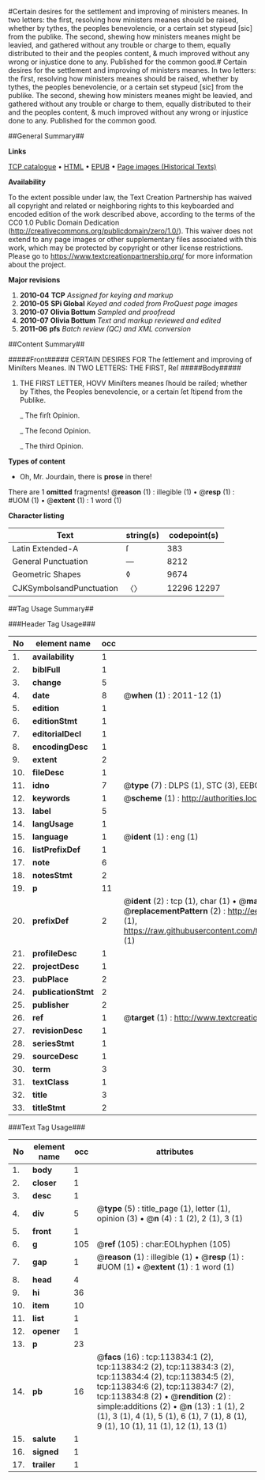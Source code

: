 #Certain desires for the settlement and improving of ministers meanes. In two letters: the first, resolving how ministers meanes should be raised, whether by tythes, the peoples benevolencie, or a certain set stypeud [sic] from the publike. The second, shewing how ministers meanes might be leavied, and gathered without any trouble or charge to them, equally distributed to their and the peoples content, & much improved without any wrong or injustice done to any. Published for the common good.#
Certain desires for the settlement and improving of ministers meanes. In two letters: the first, resolving how ministers meanes should be raised, whether by tythes, the peoples benevolencie, or a certain set stypeud [sic] from the publike. The second, shewing how ministers meanes might be leavied, and gathered without any trouble or charge to them, equally distributed to their and the peoples content, & much improved without any wrong or injustice done to any. Published for the common good.

##General Summary##

**Links**

[TCP catalogue](http://www.ota.ox.ac.uk/tcp/)  • 
[HTML](http://tei.it.ox.ac.uk/tcp/Texts-HTML/free/A78/A78469.html)  • 
[EPUB](http://tei.it.ox.ac.uk/tcp/Texts-EPUB/free/A78/A78469.epub) • 
[Page images (Historical Texts)](https://historicaltexts.jisc.ac.uk/eebo-99861693e)

**Availability**

To the extent possible under law, the Text Creation Partnership has waived all copyright and related or neighboring rights to this keyboarded and encoded edition of the work described above, according to the terms of the CC0 1.0 Public Domain Dedication (http://creativecommons.org/publicdomain/zero/1.0/). This waiver does not extend to any page images or other supplementary files associated with this work, which may be protected by copyright or other license restrictions. Please go to https://www.textcreationpartnership.org/ for more information about the project.

**Major revisions**

1. __2010-04__ __TCP__ *Assigned for keying and markup*
1. __2010-05__ __SPi Global__ *Keyed and coded from ProQuest page images*
1. __2010-07__ __Olivia Bottum__ *Sampled and proofread*
1. __2010-07__ __Olivia Bottum__ *Text and markup reviewed and edited*
1. __2011-06__ __pfs__ *Batch review (QC) and XML conversion*

##Content Summary##

#####Front#####
CERTAIN DESIRES FOR The ſettlement and improving of Miniſters Meanes. IN TWO LETTERS: THE FIRST, Reſ
#####Body#####

1. THE FIRST LETTER, HOVV Miniſters meanes ſhould be raiſed; whether by Tithes, the Peoples benevolencie, or a certain ſet ſtipend from the Publike.

    _ The firſt Opinion.

    _ The ſecond Opinion.

    _ The third Opinion.

**Types of content**

  * Oh, Mr. Jourdain, there is **prose** in there!

There are 1 **omitted** fragments! 
 @__reason__ (1) : illegible (1)  •  @__resp__ (1) : #UOM (1)  •  @__extent__ (1) : 1 word (1)

**Character listing**


|Text|string(s)|codepoint(s)|
|---|---|---|
|Latin Extended-A|ſ|383|
|General Punctuation|—|8212|
|Geometric Shapes|◊|9674|
|CJKSymbolsandPunctuation|〈〉|12296 12297|

##Tag Usage Summary##

###Header Tag Usage###

|No|element name|occ|attributes|
|---|---|---|---|
|1.|__availability__|1||
|2.|__biblFull__|1||
|3.|__change__|5||
|4.|__date__|8| @__when__ (1) : 2011-12 (1)|
|5.|__edition__|1||
|6.|__editionStmt__|1||
|7.|__editorialDecl__|1||
|8.|__encodingDesc__|1||
|9.|__extent__|2||
|10.|__fileDesc__|1||
|11.|__idno__|7| @__type__ (7) : DLPS (1), STC (3), EEBO-CITATION (1), PROQUEST (1), VID (1)|
|12.|__keywords__|1| @__scheme__ (1) : http://authorities.loc.gov/ (1)|
|13.|__label__|5||
|14.|__langUsage__|1||
|15.|__language__|1| @__ident__ (1) : eng (1)|
|16.|__listPrefixDef__|1||
|17.|__note__|6||
|18.|__notesStmt__|2||
|19.|__p__|11||
|20.|__prefixDef__|2| @__ident__ (2) : tcp (1), char (1)  •  @__matchPattern__ (2) : ([0-9\-]+):([0-9IVX]+) (1), (.+) (1)  •  @__replacementPattern__ (2) : http://eebo.chadwyck.com/downloadtiff?vid=$1&page=$2 (1), https://raw.githubusercontent.com/textcreationpartnership/Texts/master/tcpchars.xml#$1 (1)|
|21.|__profileDesc__|1||
|22.|__projectDesc__|1||
|23.|__pubPlace__|2||
|24.|__publicationStmt__|2||
|25.|__publisher__|2||
|26.|__ref__|1| @__target__ (1) : http://www.textcreationpartnership.org/docs/. (1)|
|27.|__revisionDesc__|1||
|28.|__seriesStmt__|1||
|29.|__sourceDesc__|1||
|30.|__term__|3||
|31.|__textClass__|1||
|32.|__title__|3||
|33.|__titleStmt__|2||


###Text Tag Usage###

|No|element name|occ|attributes|
|---|---|---|---|
|1.|__body__|1||
|2.|__closer__|1||
|3.|__desc__|1||
|4.|__div__|5| @__type__ (5) : title_page (1), letter (1), opinion (3)  •  @__n__ (4) : 1 (2), 2 (1), 3 (1)|
|5.|__front__|1||
|6.|__g__|105| @__ref__ (105) : char:EOLhyphen (105)|
|7.|__gap__|1| @__reason__ (1) : illegible (1)  •  @__resp__ (1) : #UOM (1)  •  @__extent__ (1) : 1 word (1)|
|8.|__head__|4||
|9.|__hi__|36||
|10.|__item__|10||
|11.|__list__|1||
|12.|__opener__|1||
|13.|__p__|23||
|14.|__pb__|16| @__facs__ (16) : tcp:113834:1 (2), tcp:113834:2 (2), tcp:113834:3 (2), tcp:113834:4 (2), tcp:113834:5 (2), tcp:113834:6 (2), tcp:113834:7 (2), tcp:113834:8 (2)  •  @__rendition__ (2) : simple:additions (2)  •  @__n__ (13) : 1 (1), 2 (1), 3 (1), 4 (1), 5 (1), 6 (1), 7 (1), 8 (1), 9 (1), 10 (1), 11 (1), 12 (1), 13 (1)|
|15.|__salute__|1||
|16.|__signed__|1||
|17.|__trailer__|1||
